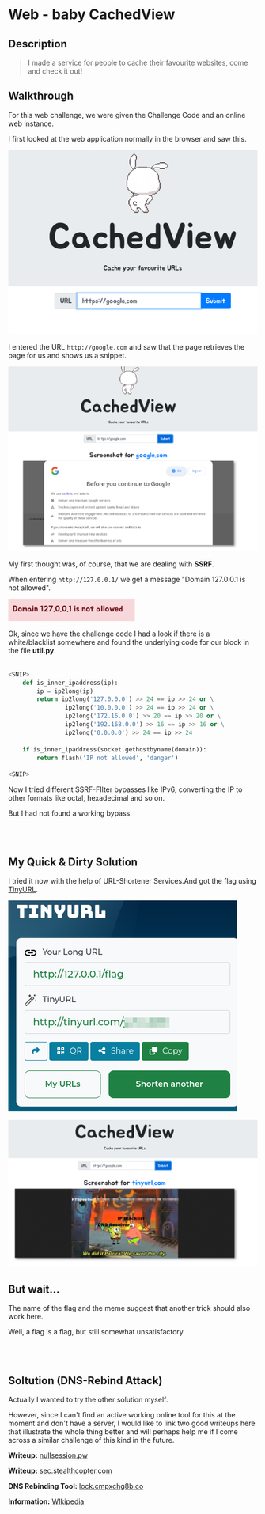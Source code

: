 # Web - baby CachedView

## Description
> I made a service for people to cache their favourite websites, come and check it out!

## Walkthrough

For this web challenge, we were given the Challenge Code and an online web instance.

I first looked at the web application normally in the browser and saw this.

![Screenshot0](./screenshots/0.png)

I entered the URL `http://google.com` and saw that the page retrieves the page for us and shows us a snippet.

![Screenshot1](./screenshots/1.png)

My first thought was, of course, that we are dealing with __SSRF__.

When entering `http://127.0.0.1/` we get a message "Domain 127.0.0.1 is not allowed".

![Screenshot2](./screenshots/2.png)

Ok, since we have the challenge code I had a look if there is a white/blacklist somewhere and found the underlying code for our block in the file __util.py__.

```python

<SNIP>
    def is_inner_ipaddress(ip):
        ip = ip2long(ip)
        return ip2long('127.0.0.0') >> 24 == ip >> 24 or \
                ip2long('10.0.0.0') >> 24 == ip >> 24 or \
                ip2long('172.16.0.0') >> 20 == ip >> 20 or \
                ip2long('192.168.0.0') >> 16 == ip >> 16 or \
                ip2long('0.0.0.0') >> 24 == ip >> 24

    if is_inner_ipaddress(socket.gethostbyname(domain)):
        return flash('IP not allowed', 'danger')

<SNIP>
```

Now I tried different SSRF-FIlter bypasses like IPv6, converting the IP to other formats like octal, hexadecimal and so on.

But I had not found a working bypass.

</br>
</br>

## My Quick & Dirty Solution

I tried it now with the help of URL-Shortener Services.And got the flag using [TinyURL](https://tinyurl.com/app).

![Screenshot3](./screenshots/3.png)

![Screenshot4](./screenshots/4.png)

## But wait...

The name of the flag and the meme suggest that another trick should also work here.

Well, a flag is a flag, but still somewhat unsatisfactory.

</br>
</br>

## Soltution (DNS-Rebind Attack)

Actually I wanted to try the other solution myself.

However, since I can't find an active working online tool for this at the moment and don't have a server, I would like to link two good writeups here that illustrate the whole thing better and will perhaps help me if I come across a similar challenge of this kind in the future.

__Writeup:__ [nullsession.pw](https://www.nullsession.pw/htb-x-uni-ctf-2020-quals-write-up/)

__Writeup:__ [sec.stealthcopter.com](https://sec.stealthcopter.com/htb-ctf-writeup-cached-web/)

__DNS Rebinding Tool:__ [lock.cmpxchg8b.co](https://lock.cmpxchg8b.com/rebinder.html)

__Information:__ [WIkipedia](https://en.wikipedia.org/wiki/DNS_rebinding)

